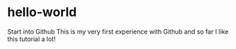 # hello-world
Start into Github
This is my very first experience with Github and so far I like this tutorial a lot!
